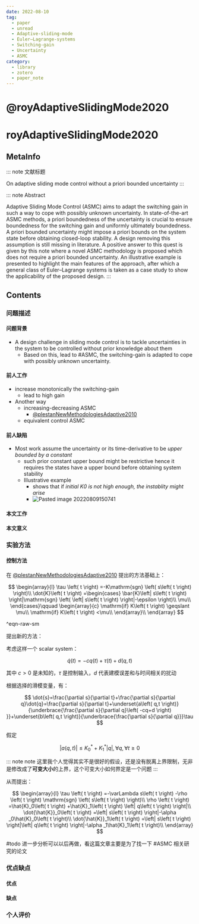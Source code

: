 ```yaml
---
date: 2022-08-10
tag:
  - paper
  - unread
  - Adaptive-sliding-mode
  - Euler–Lagrange-systems
  - Switching-gain
  - Uncertainty
  - ASMC
category:
  - library
  - zotero
  - paper_note
---
```


# @royAdaptiveSlidingMode2020

# royAdaptiveSlidingMode2020

## MetaInfo

::: note 文献标题

 On adaptive sliding mode control without a priori bounded uncertainty
:::

::: note Abstract

Adaptive Sliding Mode Control (ASMC) aims to adapt the switching gain in such a way to cope with possibly unknown uncertainty. In state-of-the-art ASMC methods, a priori boundedness of the uncertainty is crucial to ensure boundedness for the switching gain and uniformly ultimately boundedness. A priori bounded uncertainty might impose a priori bounds on the system state before obtaining closed-loop stability. A design removing this assumption is still missing in literature. A positive answer to this quest is given by this note where a novel ASMC methodology is proposed which does not require a priori bounded uncertainty. An illustrative example is presented to highlight the main features of the approach, after which a general class of Euler–Lagrange systems is taken as a case study to show the applicability of the proposed design.
:::


## Contents

### 问题描述

#### 问题背景

- A design challenge in sliding mode control is to tackle uncertainties in the system to be controlled without prior knowledge about them
	- Based on this, lead to #ASMC, the switching-gain is adapted to cope with possibly unknown uncertainty.

#### 前人工作

- increase monotonically the switching-gain
	- lead to high gain
- Another way
	- increasing-decreasing ASMC
		- [@plestanNewMethodologiesAdaptive2010](./@plestanNewMethodologiesAdaptive2010.md)
	- equivalent control ASMC

#### 前人缺陷

- Most work assume the uncertainty or its time-derivative to be *upper bounded by a constant*
	- such prior constant upper bound might be restrictive hence it requires the states have a upper bound before obtaining system stability
	- Illustrative example
		- shows that if *initial K0 is not high enough, the instablity might arise*
		- ![Pasted image 20220809150741](./assets/Pasted-image-20220809150741.png)


#### 本文工作

#### 本文意义

### 实验方法

#### 控制方法

在 [@plestanNewMethodologiesAdaptive2010](./@plestanNewMethodologiesAdaptive2010.md) 提出的方法基础上：


$$
\begin{array}{l}
	\tau \left( t \right) =-K\mathrm{sgn} \left( s\left( t \right) \right)\\
	\dot{K}\left( t \right) =\begin{cases}
	\bar{K}\left| s\left( t \right) \right|\mathrm{sgn} \left( \left| s\left( t \right) \right|-\epsilon \right)\\
	\mu\\
\end{cases}\qquad \begin{array}{c}
	\mathrm{if} K\left( t \right) \geqslant \mu\\
	\mathrm{if} K\left( t \right) <\mu\\
\end{array}\\
\end{array}
$$

^eqn-raw-sm

提出新的方法：

考虑这样一个 scalar system：


$$
\dot{q}(t)=-cq(t)+\tau (t)+d(q,t)
$$


其中 $c>0$ 是未知的，$\tau$ 是控制输入，$d$ 代表建模误差和与时间相关的扰动

根据选择的滑模变量，有：


$$
\dot{s}=\frac{\partial s}{\partial t}+\frac{\partial s}{\partial q}\dot{q}=\frac{\partial s}{\partial t}+\underset{a\left( q,t \right)}{\underbrace{\frac{\partial s}{\partial q}\left( -cq+d \right) }}+\underset{b\left( q,t \right)}{\underbrace{\frac{\partial s}{\partial q}}}\tau 
$$


假定

$$
\left| a\left( q,t \right) \right|\leqslant K_{0}^{*}+K_{1}^{*}\left| q \right|,\forall q,\forall t\geqslant 0
$$


::: note note
这里我个人觉得其实不是很好的假设，还是没有脱离上界限制，无非是修改成了**可变大小**的上界，这个可变大小如何界定是一个问题
:::


从而提出：


$$
\begin{array}{l}
	\tau \left( t \right) =-\varLambda s\left( t \right) -\rho \left( t \right) \mathrm{sgn} \left( s\left( t \right) \right)\\
	\rho \left( t \right) =\hat{K}_0\left( t \right) +\hat{K}_1\left( t \right) \left| q\left( t \right) \right|\\
	\dot{\hat{K}}_0\left( t \right) =\left| s\left( t \right) \right|-\alpha _0\hat{K}_0\left( t \right)\\
	\dot{\hat{K}}_1\left( t \right) =\left| s\left( t \right) \right|\left| q\left( t \right) \right|-\alpha _1\hat{K}_1\left( t \right)\\
\end{array}
$$


#todo 进一步分析可以以后再做，看这篇文章主要是为了找一下 #ASMC 相关研究的论文

### 优点缺点

#### 优点

#### 缺点

### 个人评价
